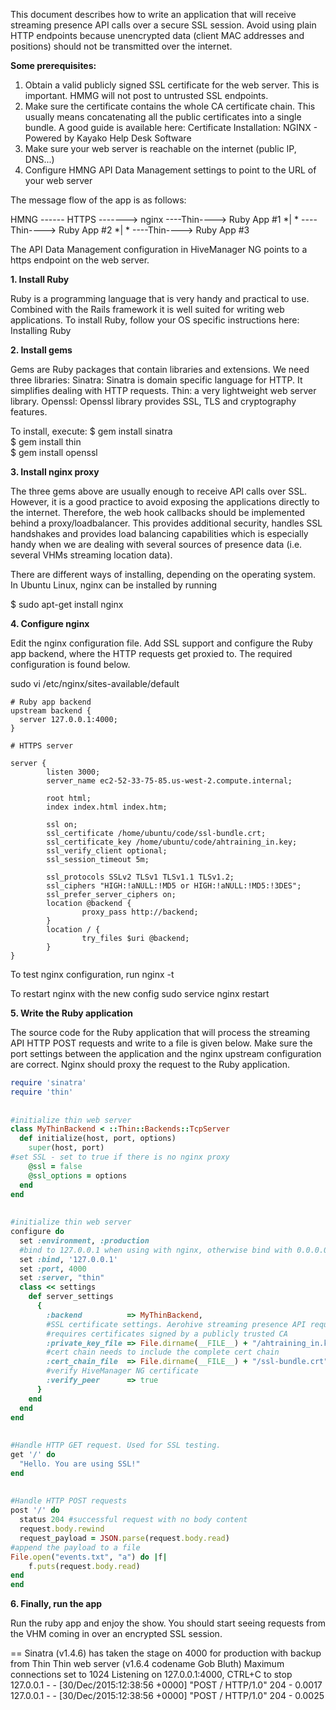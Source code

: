 This document describes how to write an application that will receive streaming presence API calls over a secure SSL session. Avoid using plain HTTP endpoints because unencrypted data (client MAC addresses and positions) should not be transmitted over the internet.
 
**Some prerequisites:**
 
1. Obtain a valid publicly signed SSL certificate for the web server. This is important. HMMG will not post to untrusted SSL endpoints.
2. Make sure the certificate contains the whole CA certificate chain. This usually means concatenating all the public certificates into a single bundle. A good guide is available here: Certificate Installation: NGINX - Powered by Kayako Help Desk Software
3. Make sure your web server is reachable on the internet (public IP, DNS...)
4. Configure HMNG API Data Management settings to point to the URL of your web server
 
The message flow of the app is as follows:
 
HMNG ------ HTTPS -------> nginx  ----Thin----> Ruby App #1
                                                 *|
                                                 * ----Thin----> Ruby App #2
                                                 *|
                                                 * ----Thin----> Ruby App #3
 
The API Data Management configuration in HiveManager NG points to a https endpoint on the web server.

**1. Install Ruby**
 
Ruby is a programming language that is very handy and practical to use. Combined with the Rails framework it is well suited for writing web applications.
To install Ruby, follow your OS specific instructions here: Installing Ruby
 
**2. Install gems**
 
Gems are Ruby packages that contain libraries and extensions. We need three libraries:
Sinatra: Sinatra is domain specific language for HTTP. It simplifies dealing with HTTP requests.
Thin: a very lightweight web server library.
Openssl: Openssl library provides SSL, TLS and cryptography features.
 
To install, execute:
$ gem install sinatra  
$ gem install thin  
$ gem install openssl  
 
**3. Install nginx proxy**
 
The three gems above are usually enough to receive API calls over SSL. However, it is a good practice to avoid exposing the applications directly to the internet. Therefore, the web hook callbacks should be implemented behind a proxy/loadbalancer. This provides additional security, handles SSL handshakes and provides load balancing capabilities which is especially handy when we are dealing with several sources of presence data (i.e. several VHMs streaming location data).
 
There are different ways of installing, depending on the operating system. In Ubuntu Linux, nginx can be installed by running
 
$ sudo apt-get install nginx  
 
**4. Configure nginx**
 
Edit the nginx configuration file. Add SSL support and configure the Ruby app backend, where the HTTP requests get proxied to. The required configuration is found below.
 
sudo vi /etc/nginx/sites-available/default  
 
```
# Ruby app backend
upstream backend {
  server 127.0.0.1:4000;
}
 
# HTTPS server
 
server {
        listen 3000;
        server_name ec2-52-33-75-85.us-west-2.compute.internal;
 
        root html;
        index index.html index.htm;
 
        ssl on;
        ssl_certificate /home/ubuntu/code/ssl-bundle.crt;
        ssl_certificate_key /home/ubuntu/code/ahtraining_in.key;
        ssl_verify_client optional;
        ssl_session_timeout 5m;
 
        ssl_protocols SSLv2 TLSv1 TLSv1.1 TLSv1.2;
        ssl_ciphers "HIGH:!aNULL:!MD5 or HIGH:!aNULL:!MD5:!3DES";
        ssl_prefer_server_ciphers on;
        location @backend {
                proxy_pass http://backend;
        }
        location / {
                try_files $uri @backend;
        }
}
``` 
 
To test nginx configuration, run
nginx -t  
 
To restart nginx with the new config
sudo service nginx restart  
 
**5. Write the Ruby application**
 
The source code for the Ruby application that will process the streaming API HTTP POST requests and write to a file is given below. Make sure the port settings between the application and the nginx upstream configuration are correct. Nginx should proxy the request to the Ruby application.

```Ruby 
require 'sinatra'  
require 'thin'  
  
  
#initialize thin web server  
class MyThinBackend < ::Thin::Backends::TcpServer  
  def initialize(host, port, options)  
    super(host, port)  
#set SSL - set to true if there is no nginx proxy  
    @ssl = false   
    @ssl_options = options  
  end  
end  
  
  
#initialize thin web server  
configure do  
  set :environment, :production  
  #bind to 127.0.0.1 when using with nginx, otherwise bind with 0.0.0.0  
  set :bind, '127.0.0.1'  
  set :port, 4000  
  set :server, "thin"  
  class << settings  
    def server_settings  
      {  
        :backend          => MyThinBackend,  
        #SSL certificate settings. Aerohive streaming presence API requires  
        #requires certificates signed by a publicly trusted CA  
        :private_key_file => File.dirname(__FILE__) + "/ahtraining_in.key",  
        #cert chain needs to include the complete cert chain   
        :cert_chain_file  => File.dirname(__FILE__) + "/ssl-bundle.crt",  
        #verify HiveManager NG certificate  
        :verify_peer      => true  
      }  
    end  
  end  
end  
  
  
#Handle HTTP GET request. Used for SSL testing.  
get '/' do  
  "Hello. You are using SSL!"  
end  
  
  
#Handle HTTP POST requests  
post '/' do  
  status 204 #successful request with no body content  
  request.body.rewind  
  request_payload = JSON.parse(request.body.read)  
#append the payload to a file  
File.open("events.txt", "a") do |f|  
    f.puts(request.body.read)  
end  
end  
```
**6. Finally, run the app**
 
Run the ruby app and enjoy the show. You should start seeing requests from the VHM coming in over an encrypted SSL session.
 
== Sinatra (v1.4.6) has taken the stage on 4000 for production with backup from Thin
Thin web server (v1.6.4 codename Gob Bluth)
Maximum connections set to 1024
Listening on 127.0.0.1:4000, CTRL+C to stop
127.0.0.1 - - [30/Dec/2015:12:38:56 +0000] "POST / HTTP/1.0" 204 - 0.0017
127.0.0.1 - - [30/Dec/2015:12:38:56 +0000] "POST / HTTP/1.0" 204 - 0.0025
